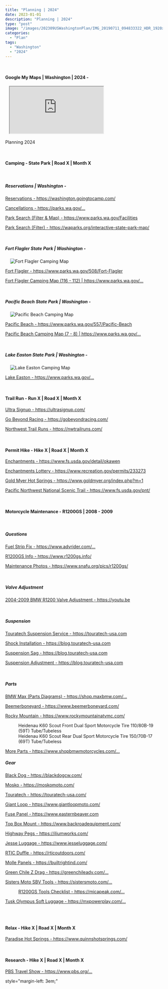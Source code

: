 ```yaml
---
title: "Planning | 2024"
date: 2023-01-01
description: "Planning | 2024"
type: "post"
image: "/images/202309USWashingtonPlan/IMG_20190711_094833322_HDR_1920x1080x75.jpg"
categories: 
  - "Plan"
tags:
  - "Washington"
  - "2024"
---
```


<!-- Start ******************** MyMap01 ******************** Start -->	
<br>	
<h4>	
	Google My Maps | Washington | 2024 -
</h4>	
<div class="embed-responsive embed-responsive-1by1">	
   <iframe 	
        src="https://www.google.com/maps/d/embed?mid=1MVNa80m_q6As2iR-q0lx_-Iy2Uwv85M&ehbc=2E312F"
        title=	"Google My Maps"
        loading="lazy"
    > 	
    </iframe>	
</div>
<p>
Planning 2024
</p>
<!-- End ******************** MyMap01 ******************* End -->
<!-- Start ******************** Item01 ******************** Start -->	
<br>	
<h4>	
	Camping - State Park | Road X | Month X
</h4>	
<br>
<h5>	
	Reservations | Washington -
</h5>	
<p>	
  <a 
    href=https://washington.goingtocamp.com/
    target="_blank">	
    Reservations - https://washington.goingtocamp.com/
  </a>
</p>
<p>	
  <a 
    href=https://parks.wa.gov/passes-permits/reservations/cancellations
    target="_blank">	
    Cancellations - https://parks.wa.gov/...
  </a>
</p>
<p>	
  <a 
    href=https://www.parks.wa.gov/Facilities
    target="_blank">	
    Park Search (Filter & Map) - https://www.parks.wa.gov/Facilities
  </a>
</p>
<p>	
  <a 
    href=https://waparks.org/interactive-state-park-map/
    target="_blank">	
    Park Search (Filter) - https://waparks.org/interactive-state-park-map/
  </a>
</p>
<br>
<h5>	
	Fort Flagler State Park | Washington -
</h5>	
<p>	
    <img 	
      src=	"/images/202309USWashingtonPlan/Screenshot 2023-07-30 210825.png"
      alt= "Fort Flagler Camping Map"
      loading= "lazy"
    >	
</p>
<p>	
  <a 
    href=https://www.parks.wa.gov/508/Fort-Flagler
    target="_blank">	
    Fort Flagler - https://www.parks.wa.gov/508/Fort-Flagler
  </a>
</p>
<p>	
  <a 
    href=https://parks.wa.gov/sites/default/files/2023-05/Fort%20Flagler%20Campground%20Map%205-30-23.pdf
    target="_blank">	
    Fort Flagler Camping Map (116 - 112) |
    https://www.parks.wa.gov/...
  </a>
</p>
<br>
<h5>	
	Pacific Beach State Park | Washington -
</h5>	
<p>	
    <img 	
      src=	"/images/202309USWashingtonPlan/Screenshot 2023-07-30 211403.png"
      alt= "Pacific Beach Camping Map"
      loading= "lazy"
    >	
</p>
<p>	
  <a 
    href=https://www.parks.wa.gov/557/Pacific-Beach
    target="_blank">	
    Pacific Beach - https://www.parks.wa.gov/557/Pacific-Beach
  </a>
</p>
<p>	
  <a 
    href=https://parks.wa.gov/sites/default/files/2023-07/Pacific%20Beach%20Overview%20Map.pdf
    target="_blank">	
    Pacific Beach Camping Map (7 - 8) |
    https://www.parks.wa.gov/...
  </a>
</p>
<br>
<h5>	
	Lake Easton State Park | Washington -
</h5>	
<p>	
    <img 	
      src=	"/images/202309USWashingtonPlan/Screenshot 2023-07-30 210324.jpg"
      alt= "Lake Easton Camping Map"
      loading= "lazy"
    >	
</p>
<p>	
  <a 
    href=https://parks.wa.gov/find-parks/state-parks/lake-easton-state-park
    target="_blank">	
    Lake Easton - https://www.parks.wa.gov/...
  </a>
</p>
<!-- End ******************** Item01 ******************** End -->	
<!-- Start ******************** Item02 ******************** Start -->	
<br>	
<h4>	
	Trail Run - Run X | Road X | Month X
</h4>	
<p>	
  <a 
    href=https://ultrasignup.com/
    target="_blank">	
    Ultra Signup - https://ultrasignup.com/
  </a>
</p>
<p>	
  <a 
    href=https://gobeyondracing.com/
    target="_blank">	
    Go Beyond Racing - https://gobeyondracing.com/
  </a>
</p>
<p>	
  <a 
    href=https://nwtrailruns.com/
    target="_blank">	
    Northwest Trail Runs - https://nwtrailruns.com/
  </a>
</p>
<!-- End ******************** Item02 ******************** End -->	
<!-- Start ******************** Item03 ******************** Start -->	
<br>	
<h4>	
	Permit Hike - Hike X | Road X | Month X
</h4>	
<p>	
  <a 
    href=https://www.fs.usda.gov/detail/okawen/passes-permits/recreation/?cid=fsbdev3_053607
    target="_blank">	
    Enchantments - https://www.fs.usda.gov/detail/okawen
  </a>
</p>
<p>	
  <a 
    href=https://www.recreation.gov/permits/233273
    target="_blank">	
    Enchantments Lottery - https://www.recreation.gov/permits/233273
  </a>
</p>
<p>	
  <a 
    href=https://www.goldmyer.org/index.php?m=1
    target="_blank">	
    Gold Myer Hot Springs - https://www.goldmyer.org/index.php?m=1
  </a>
</p>
<p>	
  <a 
    href=https://www.fs.usda.gov/pnt/
    target="_blank">	
    Pacific Northwest National Scenic Trail  - https://www.fs.usda.gov/pnt/
  </a>
</p>
<!-- End ******************** Item03 ******************** End -->	
<!-- Start ******************** Item04 ******************** Start -->	
<br>	
<h4>	
	Motorcycle Maintenance - R1200GS | 2008 - 2009
</h4>	
<br>
<h5>	
	Questions
</h5>
<p>	
  <a 
    href=https://www.advrider.com/f/threads/fuel-strip-fix.844902/page-10#post-32123591
    target="_blank">	
    Fuel Strip Fix - https://www.advrider.com/...
  </a>
</p>
<p>	
  <a 
    href=https://www.r1200gs.info/
    target="_blank">	
    R1200GS Info - https://www.r1200gs.info/
  </a>
</p>
<p>	
  <a 
    href=https://www.snafu.org/pics/r1200gs/
    target="_blank">	
    Maintenance Photos - https://www.snafu.org/pics/r1200gs/
  </a>
</p>
<br>
<h5>	
	Valve Adjustment
</h5>	
<p>	
  <a 
    href=https://youtu.be/oxssvKsoTWQ?si=6WES5SpmCyn9VqWC
    target="_blank">	
    2004-2009 BMW R1200 Valve Adjustment - https://youtu.be
  </a>
</p>
<br>
<h5>	
	Suspension
</h5>
<p>	
  <a 
    href=https://touratech-usa.com/Touratech-Suspension-Service
    target="_blank">	
    Touratech Suspension Service - https://touratech-usa.com
  </a>
</p>
<p>	
  <a 
    href=https://blog.touratech-usa.com/2013/04/17/how-to-bmw-r1200gs-adventure-shock-installation/
    target="_blank">	
    Shock Installation - https://blog.touratech-usa.com
  </a>
</p>
<p>	
  <a 
    href=https://blog.touratech-usa.com/2013/08/06/how-to-setting-suspension-sag/
    target="_blank">	
    Suspension Sag - https://blog.touratech-usa.com
  </a>
</p>
<p>	
  <a 
    href=https://blog.touratech-usa.com/2013/08/08/how-to-adjusting-touratech-suspension/
    target="_blank">	
    Suspension Adjustment - https://blog.touratech-usa.com
  </a>
</p>	
<br>
<h5>	
	Parts
</h5>
<p>	
  <a 
    href=https://shop.maxbmw.com/fiche/DiagramsMain.aspx?vid=51558
    target="_blank">	
    BMW Max (Parts Diagrams)  - https://shop.maxbmw.com/...
  </a>
</p>
<p>	
  <a 
    href=https://www.beemerboneyard.com/
    target="_blank">	
    Beemerboneyard - https://www.beemerboneyard.com/
  </a>
</p>
<p>	
  <a 
    href=https://www.rockymountainatvmc.com/
    target="_blank">	
    Rocky Mountain - https://www.rockymountainatvmc.com/
  </a>
      <p style="margin-left: 3em;">	
        Heidenau K60 Scout Front Dual Sport Motorcycle Tire 110/80B-19 (59T) Tube/Tubeless
        <br>
        Heidenau K60 Scout Rear Dual Sport Motorcycle Tire 150/70B-17 (69T) Tube/Tubeless
      </p>
</p>
<p>	
  <a 
    href=https://www.shopbmwmotorcycles.com/oem-parts/bmw-motorrad-holder-46627671618
    target="_blank">	
    More Parts  - https://www.shopbmwmotorcycles.com/...
  </a>
</p>
<h5>	
	Gear
</h5>	
<p>	
  <a 
    href=https://blackdogcw.com/
    target="_blank">	
    Black Dog - https://blackdogcw.com/
  </a>
</p>
<p>	
  <a 
    href=https://moskomoto.com/
    target="_blank">	
    Mosko - https://moskomoto.com/
  </a>
</p>
<p>	
  <a 
    href=https://touratech-usa.com/
    target="_blank">	
    Touratech - https://touratech-usa.com/
  </a>
</p>
<p>	
  <a 
    href=https://www.giantloopmoto.com/
    target="_blank">	
    Giant Loop - https://www.giantloopmoto.com/
  </a>
</p>
<p>	
  <a 
    href=https://www.easternbeaver.com/Main/Main.html
    target="_blank">	
    Fuse Panel - https://www.easternbeaver.com
  </a>
</p>
<p>	
  <a 
    href=https://www.backroadequipment.com/
    target="_blank">	
    Top Box Mount - https://www.backroadequipment.com/
  </a>
</p>
<p>	
  <a 
    href=https://iliumworks.com/
    target="_blank">	
    Highway Pegs - https://iliumworks.com/
  </a>
</p>
<p>	
  <a 
    href=https://www.jesseluggage.com/
    target="_blank">	
    Jesse Luggage - https://www.jesseluggage.com/
  </a>
</p>
<p>	
  <a 
    href=https://rticoutdoors.com/
    target="_blank">	
    RTIC Duffle - https://rticoutdoors.com/
  </a>
</p>
<p>	
  <a 
    href=https://builtrightind.com/
    target="_blank">	
    Molle Panels - https://builtrightind.com/
  </a>
</p>
<p>	
  <a 
    href=https://greenchileadv.com/collections/z-drag-and-recovery/products/gcag-z-drag-recovery-system
    target="_blank">	
    Green Chile Z Drag - https://greenchileadv.com/...
  </a>
</p>
<p>	
  <a 
    href=https://sistersmoto.com/collections/sbv-tools
    target="_blank">	
    Sisters Moto SBV Tools - https://sistersmoto.com/...
  </a>
</p>
      <p style="margin-left: 3em;">	
        <a
          href=https://micapeak.com/checklists/R12tools.html
          target="_blank">	
          R1200GS Tools Checklist - https://micapeak.com/...
        </a>
      </p>
<p>	
  <a 
    href=https://mxpowerplay.com/products/tusk-olympus-pannier-bags-196848-p?variant=43443024167075
    target="_blank">	
    Tusk Olympus Soft Luggage - https://mxpowerplay.com/...
  </a>
</p>

<br>
<!-- End ******************** Item04 ******************** End -->	
<!-- Start ******************** Item05 ******************** Start -->	
<br>	
<h4>	
	Relax - Hike X | Road X | Month X
</h4>	
<p>	
  <a 
    href=https://www.quinnshotsprings.com/
    target="_blank">	
    Paradise Hot Springs - https://www.quinnshotsprings.com/
  </a>
</p>
<!-- End ******************** Item05 ******************** End -->	
<!-- Start ******************** Item06 ******************** Start -->	
<br>	
<h4>	
	Research - Hike X | Road X | Month X
</h4>	
<p>	
  <a 
    href=https://www.pbs.org/show/outside-beyond-lens/
    target="_blank">	
    PBS Travel Show - https://www.pbs.org/...
  </a>
</p>

style="margin-left: 3em;"
<!-- End ******************** Item06 ******************** End -->	